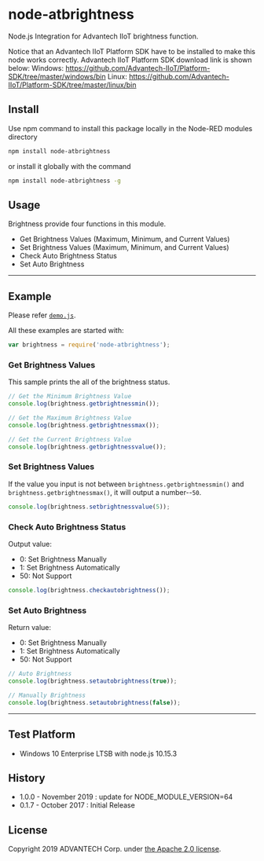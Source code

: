 # node-atbrightness
Node.js Integration for Advantech IIoT brightness function.

Notice that an Advantech IIoT Platform SDK have to be installed to make this node works correctly.
Advantech IIoT Platform SDK download link is shown below:
Windows:
  https://github.com/Advantech-IIoT/Platform-SDK/tree/master/windows/bin
Linux:
  https://github.com/Advantech-IIoT/Platform-SDK/tree/master/linux/bin

## Install
Use npm command to install this package locally in the Node-RED modules directory
```bash
npm install node-atbrightness
```
or install it globally with the command
```bash
npm install node-atbrightness -g
```
## Usage
Brightness provide four functions in this module.
  - Get Brightness Values (Maximum, Minimum, and Current Values)
  - Set Brightness Values (Maximum, Minimum, and Current Values)
  - Check Auto Brightness Status
  - Set Auto Brightness

---
## Example
Please refer [`demo.js`](./demo.js).

All these examples are started with:
```js
var brightness = require('node-atbrightness');
```

### Get Brightness Values
This sample prints the all of the brightness status.
``` js
// Get the Minimum Brightness Value
console.log(brightness.getbrightnessmin());

// Get the Maximum Brightness Value
console.log(brightness.getbrightnessmax());

// Get the Current Brightness Value
console.log(brightness.getbrightnessvalue());
```

### Set Brightness Values
If the value you input is not between <code>brightness.getbrightnessmin()</code> and <code>brightness.getbrightnessmax()</code>, it will output a number--<code>50</code>.
``` js
console.log(brightness.setbrightnessvalue(5));
```

### Check Auto Brightness Status
Output value:
 - 0: Set Brightness Manually
 - 1: Set Brightness Automatically
 - 50: Not Support
``` js
console.log(brightness.checkautobrightness());
```

### Set Auto Brightness
Return value:
 - 0: Set Brightness Manually
 - 1: Set Brightness Automatically
 - 50: Not Support
``` js
// Auto Brightness
console.log(brightness.setautobrightness(true));

// Manually Brightness
console.log(brightness.setautobrightness(false));
```
---
## Test Platform
- Windows 10 Enterprise LTSB with node.js 10.15.3

## History
- 1.0.0 - November 2019 : update for NODE_MODULE_VERSION=64
- 0.1.7 - October 2017 : Initial Release

## License
Copyright 2019 ADVANTECH Corp. under [the Apache 2.0 license](LICENSE).